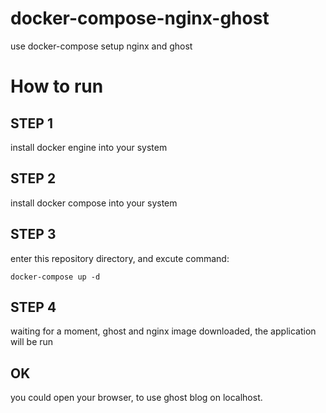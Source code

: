 # docker-compose-nginx-ghost
use docker-compose setup nginx and ghost

# How to run

## STEP 1
install docker engine into your system

## STEP 2
install docker compose into your system

## STEP 3
enter this repository directory, and excute command:
```
docker-compose up -d
```

## STEP 4
waiting for a moment, ghost and nginx image downloaded, the application will be run

## OK
you could open your browser, to use ghost blog on localhost.